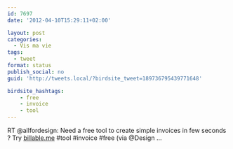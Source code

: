 ```yaml
---
id: 7697
date: '2012-04-10T15:29:11+02:00'

layout: post
categories:
  - Vis ma vie
tags:
  - tweet
format: status
publish_social: no
guid: 'http://tweets.local/?birdsite_tweet=189736795439771648'

birdsite_hashtags:
    - free
    - invoice
    - tool
---
```


RT @allfordesign: Need a free tool to create simple invoices in few seconds ? Try [billable.me](http://billable.me/) #tool #invoice #free (via @Design …